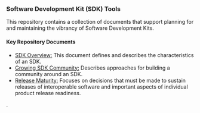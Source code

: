 ### Software Development Kit (SDK) Tools

This repository contains a collection of documents that support planning for and maintaining the vibrancy of Software Development Kits.  

#### Key Repository Documents

- [SDK Overview:](SDK-Overview.md) This document defines and describes the characteristics of an SDK.
- [Growing SDK Community:](growing.md) Describes approaches for building a community around an SDK.
- [Release Maturity:](release.md) Focuses on decisions that must be made to sustain releases of interoperable software and important aspects of individual product release readiness.

.
